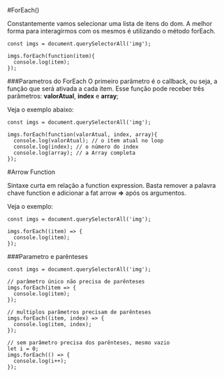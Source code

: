 #ForEach()

Constantemente vamos selecionar uma lista de itens do dom. A melhor forma para interagirmos com os mesmos é utilizando o método forEach.

```
const imgs = document.querySelectorAll('img');

imgs.forEach(function(item){
  console.log(item);
});

```

###Parametros do ForEach
O primeiro parâmetro é o callback, ou seja, a função que será ativada a cada item. Esse função pode receber três parâmetros: **valorAtual**, **index** e **array**;

Veja o exemplo abaixo: 

```
const imgs = document.querySelectorAll('img');

imgs.forEach(function(valorAtual, index, array){
  console.log(valorAtual); // o item atual no loop
  console.log(index); // o número do index
  console.log(array); // a Array completa
});

```

#Arrow Function

Sintaxe curta em relação a function expression. Basta remover a palavra chave function e adicionar a fat arrow **=>** após os argumentos.

Veja o exemplo:

```
const imgs = document.querySelectorAll('img');

imgs.forEach((item) => {
  console.log(item);
});

```

###Parametro e parênteses 

```
const imgs = document.querySelectorAll('img');

// parâmetro único não precisa de parênteses
imgs.forEach(item => {
  console.log(item);
});

// multiplos parâmetros precisam de parênteses
imgs.forEach((item, index) => {
  console.log(item, index);
});

// sem parâmetro precisa dos parênteses, mesmo vazio
let i = 0;
imgs.forEach(() => {
  console.log(i++);
});

```